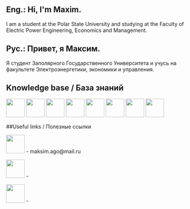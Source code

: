 ## Eng.: Hi, I'm Maxim. 
I am a student at the Polar State University and studying at the Faculty of Electric Power Engineering, Economics and Management.
## Рус.: Привет, я Максим. 
Я студент Заполярного Государственного Университета и учусь на факультете Электроэнергетики, экономики и управления.

## Knowledge base / База знаний
<a href="https://learn.microsoft.com/en-us/cpp/?view=msvc-170"> <img src="https://github.com/max0194/imagesforreadme/blob/main/cplusplus_original_logo_icon_146581.webp" width="50" height="50"/></a>
<a href="https://learn.microsoft.com/en-us/dotnet/csharp/"><img src="https://github.com/max0194/imagesforreadme/blob/main/kisspng-c-programming-language-computer-icons-computer-pr-programming-5acadc62277db6.6978009015232441301618.png" width="50" height="50"/></a>
<a href="https://visualstudio.microsoft.com/ru/"><img src="https://github.com/max0194/imagesforreadme/blob/main/20200924113653.png" width="50" height="50"/></a>
<a href="https://www.visual-paradigm.com/"><img src="https://github.com/max0194/imagesforreadme/blob/main/Visual-Paradigm-Crack.png" width="50" height="50"/></a>
<a href="https://www.cisco.com/"><img src="https://github.com/max0194/imagesforreadme/blob/main/04.CISCO_.png?raw=true" width="50" height="50"/></a>
<a href="https://www.draw.com"><img src="https://github.com/max0194/imagesforreadme/blob/main/draw-io.png" width="50" height="50"/></a>
<a href="https://www.figma.com/"><img src="https://github.com/max0194/imagesforreadme/blob/main/0e0f44e4-8de2-49c9-b8f0-406ece8fd1b6-cover.png" width="50" height="50"/></a>
<a href="https://www.linux.org/"><img src="https://github.com/max0194/imagesforreadme/blob/main/68747470733a2f2f7374617469632d30302e69636f6e6475636b2e636f6d2f6173736574732e30302f6c696e75782d69636f6e2d3230343878323034382d737930367434756e2e706e67.png" width="50" height="50"/></a>

##Useful links / Полезные ссылки
<p><a href="https://mail.ru/"> <img src="https://github.com/max0194/imagesforreadme/blob/main/mail.png" width="50" height="50"></a> - maksim.ago@mail.ru</p>
<p><a href="https://vk.com/"> <img src="https://github.com/max0194/imagesforreadme/blob/main/vk.png" width="50" height="50"></a> - <a href="https://vk.com/dolgmaksold"></p>
<p><a href="https://polaruniversity.ru/"> <img src="https://github.com/max0194/imagesforreadme/blob/main/zgu.png" width="50" height="50"></a> - <a href="https://polaruniversity.ru/"> </p>
<!--
**max0194/max0194** is a ✨ _special_ ✨ repository because its `README.md` (this file) appears on your GitHub profile.

Here are some ideas to get you started:

- 🔭 I’m currently working on ...
- 🌱 I’m currently learning ...
- 👯 I’m looking to collaborate on ...
- 🤔 I’m looking for help with ...
- 💬 Ask me about ...
- 📫 How to reach me: ...
- 😄 Pronouns: ...
- ⚡ Fun fact: ...
-->
